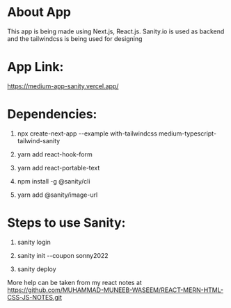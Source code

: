 # About App

This app is being made using Next.js, React.js. Sanity.io is used as backend and the tailwindcss is being used for designing

# App Link:

https://medium-app-sanity.vercel.app/

# Dependencies:

1. npx create-next-app --example with-tailwindcss medium-typescript-tailwind-sanity

2. yarn add react-hook-form

3. yarn add react-portable-text

4. npm install -g @sanity/cli

5. yarn add @sanity/image-url

# Steps to use Sanity:

1.	sanity login

2.	sanity init --coupon sonny2022

3. sanity deploy

More help can be taken from my react notes at https://github.com/MUHAMMAD-MUNEEB-WASEEM/REACT-MERN-HTML-CSS-JS-NOTES.git
